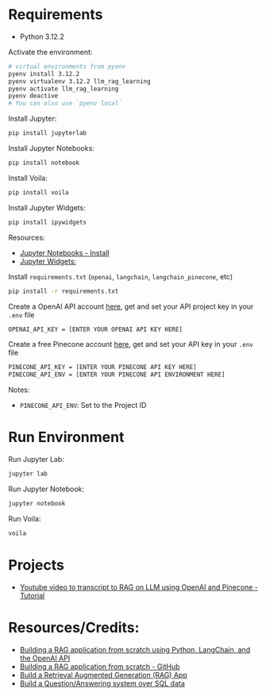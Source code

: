 # Requirements

- Python 3.12.2

Activate the environment:

```bash
# virtual environments from pyenv
pyenv install 3.12.2
pyenv virtualenv 3.12.2 llm_rag_learning
pyenv activate llm_rag_learning
pyenv deactive
# You can also use `pyenv local`
```

Install Jupyter:

```bash
pip install jupyterlab
```

Install Jupyter Notebooks:

```bash
pip install notebook
```

Install Voila:

```bash
pip install voila
```

Install Jupyter Widgets:

```bash
pip install ipywidgets
```

Resources:
- [Jupyter Notebooks - Install](https://jupyter.org/install)
- [Jupyter Widgets:](https://ipywidgets.readthedocs.io/en/stable/user_install.html)


Install `requirements.txt` (`openai`, `langchain`, `langchain_pinecone`, etc)
```bash
pip install -r requirements.txt
```

Create a OpenAI API account [here](https://platform.openai.com/login), get and set your API project key in your `.env` file

```bash
OPENAI_API_KEY = [ENTER YOUR OPENAI API KEY HERE]
```

Create a free Pinecone account [here](https://www.pinecone.io/), get and set your API key in your `.env` file

```bash
PINECONE_API_KEY = [ENTER YOUR PINECONE API KEY HERE]
PINECONE_API_ENV = [ENTER YOUR PINECONE API ENVIRONMENT HERE]
```

Notes:
- `PINECONE_API_ENV`: Set to the Project ID


# Run Environment

Run Jupyter Lab:

```bash
jupyter lab
```

Run Jupyter Notebook:

```bash
jupyter notebook
```

Run Voila:
```bash
voila
```

# Projects

- [Youtube video to transcript to RAG on LLM using OpenAI and Pinecone - Tutorial](youtube-videos-rag.ipynb)

# Resources/Credits:

- [Building a RAG application from scratch using Python, LangChain, and the OpenAI API](https://www.youtube.com/watch?v=BrsocJb-fAo)
- [Building a RAG application from scratch - GitHub](https://github.com/svpino/youtube-rag)
- [Build a Retrieval Augmented Generation (RAG) App](https://python.langchain.com/v0.2/docs/tutorials/rag/)
- [Build a Question/Answering system over SQL data](https://python.langchain.com/v0.2/docs/tutorials/sql_qa/)

